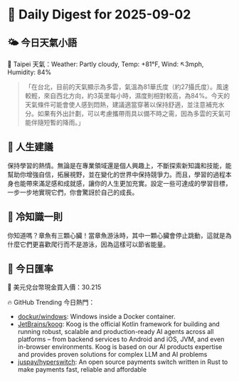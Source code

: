 # 🌅 Daily Digest for 2025-09-02

## 🌤️ 今日天氣小語
📍 Taipei 天氣：Weather: Partly cloudy, Temp: +81°F, Wind: ↖3mph, Humidity: 84%
> 「在台北，目前的天氣顯示為多雲，氣溫為81華氏度（約27攝氏度）。風速較輕，來自西北方向，約3英里每小時，濕度則相對較高，為84%。今天的天氣條件可能會使人感到悶熱，建議適當穿著以保持舒適，並注意補充水分。如果有外出計劃，可以考慮攜帶雨具以備不時之需，因為多雲的天氣可能伴隨短暫的降雨。」

## 💬 人生建議
保持學習的熱情。無論是在專業領域還是個人興趣上，不斷探索新知識和技能，能幫助你增強自信，拓展視野，並在變化的世界中保持競爭力。而且，學習的過程本身也能帶來滿足感和成就感，讓你的人生更加充實。設定一些可達成的學習目標，一步一步地實現它們，你會驚訝於自己的成長。

## 🧠 冷知識一則
你知道嗎？章魚有三顆心臟！當章魚游泳時，其中一顆心臟會停止跳動，這就是為什麼它們更喜歡爬行而不是游泳，因為這樣可以節省能量。
## 💱 今日匯率
💱 美元兌台幣現金買入價：30.215

🔥 GitHub Trending 今日熱門：
- [dockur/windows](https://github.com/dockur/windows): Windows inside a Docker container.
- [JetBrains/koog](https://github.com/JetBrains/koog): Koog is the official Kotlin framework for building and running robust, scalable and production-ready AI agents across all platforms – from backend services to Android and iOS, JVM, and even in-browser environments. Koog is based on our AI products expertise and provides proven solutions for complex LLM and AI problems
- [juspay/hyperswitch](https://github.com/juspay/hyperswitch): An open source payments switch written in Rust to make payments fast, reliable and affordable

